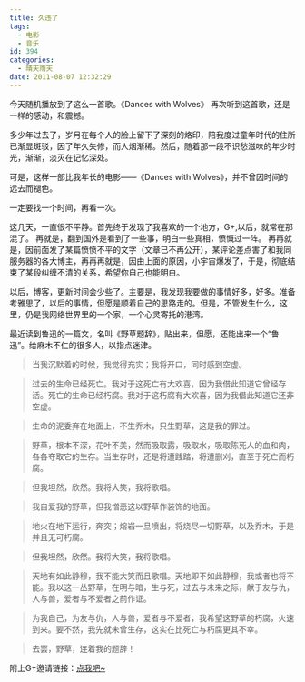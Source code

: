 ```yaml
---
title: 久违了
tags:
  - 电影
  - 音乐
id: 394
categories:
  - 晴天雨天
date: 2011-08-07 12:32:29
---
```


今天随机播放到了这么一首歌。《Dances with Wolves》 再次听到这首歌，还是一样的感动，和震撼。

多少年过去了，岁月在每个人的脸上留下了深刻的烙印，陪我度过童年时代的住所已渐显斑驳，因了年久失修，而人烟渐稀。然后，随着那一段不识愁滋味的年少时光，渐渐，淡灭在记忆深处。

可是，这样一部比我年长的电影——《Dances with Wolves》，并不曾因时间的远去而褪色。

一定要找一个时间，再看一次。<!--more-->

这几天，一直很不平静。首先终于发现了我喜欢的一个地方，G+,以后，就常在那混了。 再就是，翻到国外是看到了一些事，明白一些真相，愤慨过一阵。 再再就是，因前面发了某篇愤愤不平的文字（文章已不再公开），某评论差点害了和我同服务器的各大博主，再再再就是，因由上面的原因，小宇宙爆发了，于是，彻底结束了某段纠缠不清的关系，希望你自己也能明白。

以后，博客，更新时间会少些了。主要是，我发现我要做的事情好多，好多。准备考雅思了，以后的事情，但愿是顺着自己的思路走的。但是，不管发生什么，这里，仍是我网络世界里的一个家，一个心灵寄托的港湾。

最近读到鲁迅的一篇文，名叫《野草题辞》，贴出来，但愿，还能出来一个“鲁迅”。给麻木不仁的很多人，以指点迷津。

> 当我沉默着的时候，我觉得充实；我将开口，同时感到空虚。

> 过去的生命已经死亡。我对于这死亡有大欢喜，因为我借此知道它曾经存活。死亡的生命已经朽腐。我对于这朽腐有大欢喜，因为我借此知道它还非空虚。

> 生命的泥委弃在地面上，不生乔木，只生野草，这是我的罪过。

> 野草，根本不深，花叶不美，然而吸取露，吸取水，吸取陈死人的血和肉，各各夺取它的生存。当生存时，还是将遭践踏，将遭删刈，直至于死亡而朽腐。

> 但我坦然，欣然。我将大笑，我将歌唱。

> 我自爱我的野草，但我憎恶这以野草作装饰的地面。

> 地火在地下运行，奔突；熔岩一旦喷出，将烧尽一切野草，以及乔木，于是并且无可朽腐。

> 但我坦然，欣然。我将大笑，我将歌唱。

> 天地有如此静穆，我不能大笑而且歌唱。天地即不如此静穆，我或者也将不能。我以这一丛野草，在明与暗，生与死，过去与未来之际，献于友与仇，人与兽，爱者与不爱者之前作证。

> 为我自己，为友与仇，人与兽，爱者与不爱者，我希望这野草的朽腐，火速到来。要不然，我先就未曾生存，这实在比死亡与朽腐更其不幸。

> 去罢，野草，连着我的题辞！

附上G+邀请链接：[点我吧~](https://plus.google.com/_/notifications/ngemlink?path=%2F%3Fgpinv%3DmXYhwHDkGh8%3AfJh5YfqPOIs)
